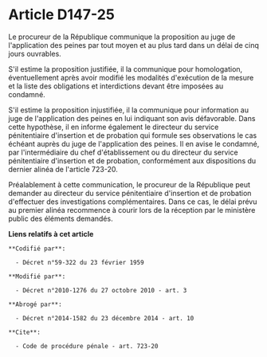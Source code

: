 # Article D147-25

Le procureur de la République communique la proposition au juge de l'application des peines par tout moyen et au plus tard
dans un délai de cinq jours ouvrables.

S'il estime la proposition justifiée, il la communique pour homologation, éventuellement après avoir modifié les modalités
d'exécution de la mesure et la liste des obligations et interdictions devant être imposées au condamné.

S'il estime la proposition injustifiée, il la communique pour information au juge de l'application des peines en lui
indiquant son avis défavorable. Dans cette hypothèse, il en informe également le directeur du service pénitentiaire
d'insertion et de probation qui formule ses observations le cas échéant auprès du juge de l'application des peines. Il en
avise le condamné, par l'intermédiaire du chef d'établissement ou du directeur du service pénitentiaire d'insertion et de
probation, conformément aux dispositions du dernier alinéa de l'article 723-20. 

Préalablement à cette communication, le procureur de la République peut demander au directeur du service pénitentiaire
d'insertion et de probation d'effectuer des investigations complémentaires. Dans ce cas, le délai prévu au premier alinéa
recommence à courir lors de la réception par le ministère public des éléments demandés.

**Liens relatifs à cet article**

	**Codifié par**:

	  - Décret n°59-322 du 23 février 1959

	**Modifié par**:

	  - Décret n°2010-1276 du 27 octobre 2010 - art. 3

	**Abrogé par**:

	  - Décret n°2014-1582 du 23 décembre 2014 - art. 10

	**Cite**:

	  - Code de procédure pénale - art. 723-20
